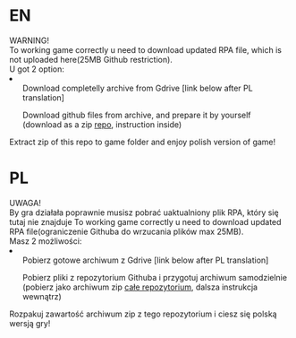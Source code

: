 <h1>EN</h1>
WARNING!<br>
To working game correctly u need to download updated RPA file, which is not uploaded here(25MB Github restriction).<br>
U got 2 option:
<li>
<ol>
Download completelly archive from Gdrive [link below after PL translation]
</ol>
<ol>
Download github files from archive, and prepare it by yourself (download as a zip <a href=https://github.com/rycho2009/Wieczne-lato-RPA>repo</a>, instruction inside)
</ol>
</li>
Extract zip of this repo to game folder and enjoy polish version of game!
<h1>PL</h1>
UWAGA!<br>
By gra działała poprawnie musisz pobrać uaktualniony plik RPA, który się tutaj nie znajduje To working game correctly u need to download updated RPA file(ograniczenie Githuba do wrzucania plików max 25MB).<br>
Masz 2 możliwości:
<li>
<ul>
Pobierz gotowe archiwum z Gdrive [link below after PL translation]
</ul>
<ul>
Pobierz pliki z repozytorium Githuba i przygotuj archiwum samodzielnie (pobierz jako archiwum zip <a href=https://github.com/rycho2009/Wieczne-lato-RPA>całe repozytorium</a>, dalsza instrukcja wewnątrz)
</ul>
</li>
Rozpakuj zawartość archiwum zip z tego repozytorium i ciesz się polską wersją gry!
